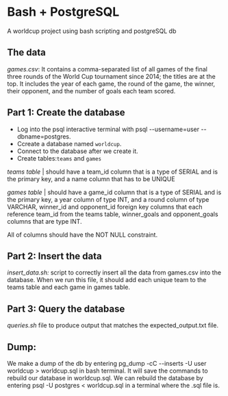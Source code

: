# Bash + PostgreSQL
A worldcup project using bash scripting and postgreSQL db

## The data
*games.csv*: It contains a comma-separated list of all games of the final three rounds of the World Cup tournament since 2014; the titles are at the top. It includes the year of each game, the round of the game, the winner, their opponent, and the number of goals each team scored. 

## Part 1: Create the database
+ Log into the psql interactive terminal with psql --username=user --dbname=postgres.
+ Ccreate a database named `worldcup`.
+ Connect to the database after we create it.
+ Create tables:`teams` and `games`

*teams table* | should have a team_id column that is a type of SERIAL and is the primary key, and a name column that has to be UNIQUE

*games table* | should have a game_id column that is a type of SERIAL and is the primary key, a year column of type INT, and a round column of type VARCHAR, winner_id and opponent_id foreign key columns that each reference team_id from the teams table, winner_goals and opponent_goals columns that are type INT.

All of columns should have the NOT NULL constraint.
  
## Part 2: Insert the data
*insert_data.sh:* script to correctly insert all the data from games.csv into the database. When we run this file, it should add each unique team to the teams table and each game in games table.

## Part 3: Query the database
*queries.sh* file to produce output that matches the expected_output.txt file.

## Dump:
We make a dump of the db by entering pg_dump -cC --inserts -U user worldcup > worldcup.sql in bash terminal. It will save the commands to rebuild our database in worldcup.sql. We can rebuild the database by entering psql -U postgres < worldcup.sql in a terminal where the .sql file is.
